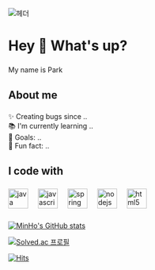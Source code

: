 ![헤더](https://capsule-render.vercel.app/api?type=venom&height=200&color=gradient&text=개발%20레쓰고&fontSize=50&reversal=false&textBg=false&fontAlign=50&descAlign=50&fontColor=000)


<h1 align="left">Hey 👋 What's up?</h1>

###

<p align="left">
    My name is Park 
</p>

###

<h2 align="left">About me</h2>

###

<p align="left">
    ✨ Creating bugs since ..<br>
    📚 I'm currently learning ..<br>
    🎯 Goals: ..<br>
    🎲 Fun fact: ..
</p>

###

<h2 align="left">I code with</h2>

###

<div align="left">
  <img src="https://cdn.jsdelivr.net/gh/devicons/devicon/icons/java/java-original.svg" height="40" alt="java logo"  />
  <img width="12" />
  <img src="https://cdn.jsdelivr.net/gh/devicons/devicon/icons/javascript/javascript-original.svg" height="40" alt="javascript logo"  />
  <img width="12" />
  <img src="https://cdn.jsdelivr.net/gh/devicons/devicon/icons/spring/spring-original.svg" height="40" alt="spring logo"  />
  <img width="12" />
  <img src="https://cdn.jsdelivr.net/gh/devicons/devicon/icons/nodejs/nodejs-original.svg" height="40" alt="nodejs logo"  />
  <img width="12" />
  <img src="https://cdn.jsdelivr.net/gh/devicons/devicon/icons/html5/html5-original.svg" height="40" alt="html5 logo"  />
</div>

###

[![MinHo's GitHub stats](https://github-readme-stats.vercel.app/api?username=pmhlj)](https://github.com/pmhlj)

[![Solved.ac
프로필](http://mazassumnida.wtf/api/generate_badge?boj=pmhlj)](https://solved.ac/pmhlj)

[![Hits](https://hits.seeyoufarm.com/api/count/incr/badge.svg?url=https%3A%2F%2Fgithub.com%2Fpmhlj&count_bg=%230F1AB4&title_bg=%23555555&icon=&icon_color=%238A2CC6&title=hits&edge_flat=false)](https://hits.seeyoufarm.com)
